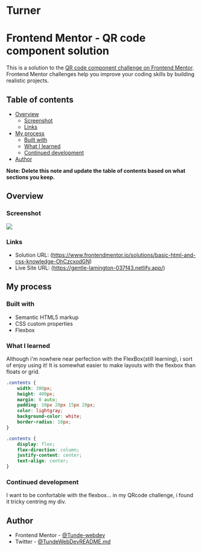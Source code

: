 # Turner

# Frontend Mentor - QR code component solution

This is a solution to the [QR code component challenge on Frontend Mentor](https://www.frontendmentor.io/challenges/qr-code-component-iux_sIO_H). Frontend Mentor challenges help you improve your coding skills by building realistic projects. 

## Table of contents

- [Overview](#overview)
  - [Screenshot](#screenshot)
  - [Links](#links)
- [My process](#my-process)
  - [Built with](#built-with)
  - [What I learned](#what-i-learned)
  - [Continued development](#continued-development)
- [Author](#author)

**Note: Delete this note and update the table of contents based on what sections you keep.**

## Overview

### Screenshot

![](/qr-code-component-main/Frontend%20Mentor%20_%20QR%20code%20component%20-%20screenshot.png)


### Links

- Solution URL: (https://www.frontendmentor.io/solutions/basic-html-and-css-knowledge-OhCzcxodGN)
- Live Site URL: (https://gentle-lamington-037f43.netlify.app/)

## My process

### Built with

- Semantic HTML5 markup
- CSS custom properties
- Flexbox

### What I learned

Although i'm nowhere near perfection with the FlexBox(still learning), i sort of enjoy using it! It is somewhat easier to make layouts with the flexbox than floats or grid.


```css
.contents {
    width: 300px;
    height: 400px;
    margin: 0 auto;
    padding: 10px 20px 15px 20px;
    color: lightgray;
    background-color: white;
    border-radius: 10px;
}

.contents {
    display: flex;
    flex-direction: column;
    justify-content: center;
    text-align: center;
}
```

### Continued development

I want to be confortable with the flexbox... in my QRcode challenge, i found it tricky centring my div.

## Author

- Frontend Mentor - [@Tunde-webdev](https://www.frontendmentor.io/profile/Tunde-webdev)
- Twitter - [@TundeWebDev](https://www.twitter.com/TundeWebDev)[README.md](https://github.com/Tunde-webdev/Turner/files/9670569/README.md)
